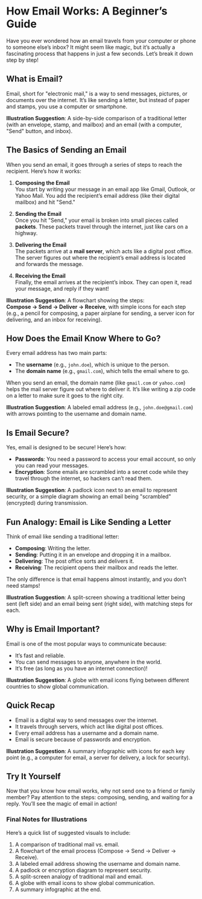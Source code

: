 <h1>How Email Works: A Beginner’s Guide</h1>

Have you ever wondered how an email travels from your computer or phone to
someone else’s inbox? It might seem like magic, but it’s actually a fascinating
process that happens in just a few seconds. Let’s break it down step by step!

## What is Email?

Email, short for "electronic mail," is a way to send messages, pictures, or
documents over the internet. It’s like sending a letter, but instead of paper
and stamps, you use a computer or smartphone.

**Illustration Suggestion**: A side-by-side comparison of a traditional letter
(with an envelope, stamp, and mailbox) and an email (with a computer, "Send"
button, and inbox).

## The Basics of Sending an Email

When you send an email, it goes through a series of steps to reach the
recipient. Here’s how it works:

1. **Composing the Email**  
   You start by writing your message in an email app like Gmail, Outlook, or
   Yahoo Mail. You add the recipient’s email address
   (like their digital mailbox) and hit "Send."

2. **Sending the Email**  
   Once you hit "Send," your email is broken into small pieces called
   **packets**. These packets travel through the internet, just like cars on a
   highway.

3. **Delivering the Email**  
   The packets arrive at a **mail server**, which acts like a digital post
   office. The server figures out where the recipient’s email address is located
   and forwards the message.

4. **Receiving the Email**  
   Finally, the email arrives at the recipient’s inbox. They can open it, read
   your message, and reply if they want!

**Illustration Suggestion**: A flowchart showing the steps:  
**Compose → Send → Deliver → Receive**, with simple icons for each step (e.g.,
a pencil for composing, a paper airplane for sending, a server icon for
delivering, and an inbox for receiving).

## How Does the Email Know Where to Go?

Every email address has two main parts:

- The **username** (e.g., `john.doe`), which is unique to the person.
- The **domain name** (e.g., `gmail.com`), which tells the email where to go.

When you send an email, the domain name (like `gmail.com` or `yahoo.com`) helps
the mail server figure out where to deliver it. It’s like writing a zip code on
a letter to make sure it goes to the right city.

**Illustration Suggestion**: A labeled email address
(e.g., `john.doe@gmail.com`) with arrows pointing to the username and domain
name.

## Is Email Secure?

Yes, email is designed to be secure! Here’s how:

- **Passwords**: You need a password to access your email account, so only you
  can read your messages.
- **Encryption**: Some emails are scrambled into a secret code while they travel
  through the internet, so hackers can’t read them.

**Illustration Suggestion**: A padlock icon next to an email to represent
security, or a simple diagram showing an email being "scrambled" (encrypted)
during transmission.

## Fun Analogy: Email is Like Sending a Letter

Think of email like sending a traditional letter:

- **Composing**: Writing the letter.
- **Sending**: Putting it in an envelope and dropping it in a mailbox.
- **Delivering**: The post office sorts and delivers it.
- **Receiving**: The recipient opens their mailbox and reads the letter.

The only difference is that email happens almost instantly, and you don’t need
stamps!

**Illustration Suggestion**: A split-screen showing a traditional letter being
sent (left side) and an email being sent (right side), with matching steps for
each.

## Why is Email Important?

Email is one of the most popular ways to communicate because:

- It’s fast and reliable.
- You can send messages to anyone, anywhere in the world.
- It’s free (as long as you have an internet connection)!

**Illustration Suggestion**: A globe with email icons flying between different
countries to show global communication.

## Quick Recap

- Email is a digital way to send messages over the internet.
- It travels through servers, which act like digital post offices.
- Every email address has a username and a domain name.
- Email is secure because of passwords and encryption.

**Illustration Suggestion**: A summary infographic with icons for each key point
(e.g., a computer for email, a server for delivery, a lock for security).

## Try It Yourself

Now that you know how email works, why not send one to a friend or family
member? Pay attention to the steps: composing, sending, and waiting for a reply.
You’ll see the magic of email in action!

### Final Notes for Illustrations

Here’s a quick list of suggested visuals to include:

1. A comparison of traditional mail vs. email.
2. A flowchart of the email process (Compose → Send → Deliver → Receive).
3. A labeled email address showing the username and domain name.
4. A padlock or encryption diagram to represent security.
5. A split-screen analogy of traditional mail and email.
6. A globe with email icons to show global communication.
7. A summary infographic at the end.
